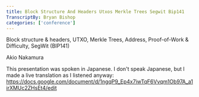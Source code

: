 ```yaml
---
title: Block Structure And Headers Utxos Merkle Trees Segwit Bip141
TranscriptBy: Bryan Bishop
categories: ['conference']
---
```


Block structure & headers, UTXO, Merkle Trees, Address, Proof-of-Work & Difficulty, SegWit (BIP141)

Akio Nakamura

This presentation was spoken in Japanese. I don't speak Japanese, but I made a live translation as I listened anyway: <https://docs.google.com/document/d/1ngqP9_Ep4x7iwTqF6Vvqm1Ob97A_a1irXMUc2ZHsEt4/edit>



